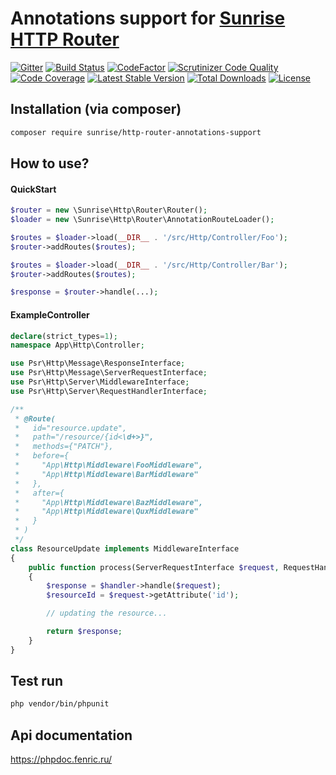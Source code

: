 # Annotations support for [Sunrise HTTP Router](https://github.com/sunrise-php/http-router)

[![Gitter](https://badges.gitter.im/sunrise-php/support.png)](https://gitter.im/sunrise-php/support)
[![Build Status](https://api.travis-ci.com/sunrise-php/http-router-annotations-support.svg?branch=master)](https://travis-ci.com/sunrise-php/http-router-annotations-support)
[![CodeFactor](https://www.codefactor.io/repository/github/sunrise-php/http-router-annotations-support/badge)](https://www.codefactor.io/repository/github/sunrise-php/http-router-annotations-support)
[![Scrutinizer Code Quality](https://scrutinizer-ci.com/g/sunrise-php/http-router-annotations-support/badges/quality-score.png?b=master)](https://scrutinizer-ci.com/g/sunrise-php/http-router-annotations-support/?branch=master)
[![Code Coverage](https://scrutinizer-ci.com/g/sunrise-php/http-router-annotations-support/badges/coverage.png?b=master)](https://scrutinizer-ci.com/g/sunrise-php/http-router-annotations-support/?branch=master)
[![Latest Stable Version](https://poser.pugx.org/sunrise/http-router-annotations-support/v/stable?format=flat)](https://packagist.org/packages/sunrise/http-router-annotations-support)
[![Total Downloads](https://poser.pugx.org/sunrise/http-router-annotations-support/downloads?format=flat)](https://packagist.org/packages/sunrise/http-router-annotations-support)
[![License](https://poser.pugx.org/sunrise/http-router-annotations-support/license?format=flat)](https://packagist.org/packages/sunrise/http-router-annotations-support)

## Installation (via composer)

```bash
composer require sunrise/http-router-annotations-support
```

## How to use?

#### QuickStart

```php
$router = new \Sunrise\Http\Router\Router();
$loader = new \Sunrise\Http\Router\AnnotationRouteLoader();

$routes = $loader->load(__DIR__ . '/src/Http/Controller/Foo');
$router->addRoutes($routes);

$routes = $loader->load(__DIR__ . '/src/Http/Controller/Bar');
$router->addRoutes($routes);

$response = $router->handle(...);
```

#### ExampleController

```php
declare(strict_types=1);
namespace App\Http\Controller;

use Psr\Http\Message\ResponseInterface;
use Psr\Http\Message\ServerRequestInterface;
use Psr\Http\Server\MiddlewareInterface;
use Psr\Http\Server\RequestHandlerInterface;

/**
 * @Route(
 *   id="resource.update",
 *   path="/resource/{id<\d+>}",
 *   methods={"PATCH"},
 *   before={
 *     "App\Http\Middleware\FooMiddleware",
 *     "App\Http\Middleware\BarMiddleware"
 *   },
 *   after={
 *     "App\Http\Middleware\BazMiddleware",
 *     "App\Http\Middleware\QuxMiddleware"
 *   }
 * )
 */
class ResourceUpdate implements MiddlewareInterface
{
    public function process(ServerRequestInterface $request, RequestHandlerInterface $handler) : ResponseInterface
    {
        $response = $handler->handle($request);
        $resourceId = $request->getAttribute('id');

        // updating the resource...

        return $response;
    }
}
```

## Test run

```bash
php vendor/bin/phpunit
```

## Api documentation

https://phpdoc.fenric.ru/
